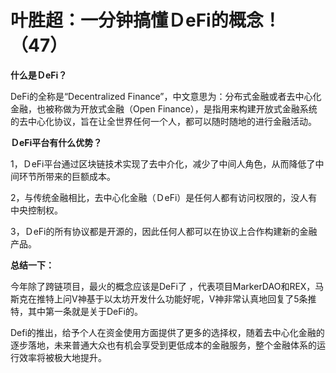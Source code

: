 
# 叶胜超：一分钟搞懂ＤeFi的概念！（47）

**什么是ＤeFi？**



DeFi的全称是“Decentralized Finance”，中文意思为：分布式金融或者去中心化金融，也被称做为开放式金融（Open Finance），是指用来构建开放式金融系统的去中心化协议，旨在让全世界任何一个人，都可以随时随地的进行金融活动。



**ＤeFi平台有什么优势？**



1，ＤeFi平台通过区块链技术实现了去中介化，减少了中间人角色，从而降低了中间环节所带来的巨额成本。



2，与传统金融相比，去中心化金融（ＤeFi）是任何人都有访问权限的，没人有中央控制权。



3，ＤeFi的所有协议都是开源的，因此任何人都可以在协议上合作构建新的金融产品。



**总结一下：**



今年除了跨链项目，最火的概念应该是DeFi了 ，代表项目MarkerDAO和REX，马斯克在推特上问V神基于以太坊开发什么功能好呢，V神非常认真地回复了5条推特，其中第一条就是关于DeFi的。



Defi的推出，给予个人在资金使用方面提供了更多的选择权，随着去中心化金融的逐步落地，未来普通大众也有机会享受到更低成本的金融服务，整个金融体系的运行效率将被极大地提升。
